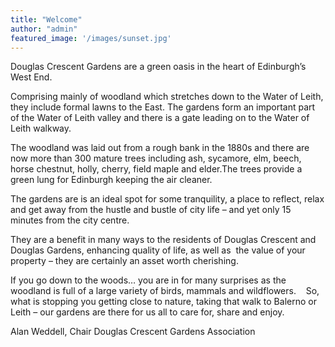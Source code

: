 ```yaml
---
title: "Welcome"
author: "admin"
featured_image: '/images/sunset.jpg'
---
```

Douglas Crescent Gardens are a green oasis in the heart of Edinburgh&#8217;s West End.

Comprising mainly of woodland which stretches down to the Water of Leith, they include formal lawns to the East. The gardens form an important part of the Water of Leith valley and there is a gate leading on to the Water of Leith walkway.

The woodland was laid out from a rough bank in the 1880s and there are now more than 300 mature trees including ash, sycamore, elm, beech, horse chestnut, holly, cherry, field maple and elder.The trees provide a green lung for Edinburgh keeping the air cleaner.

The gardens are is an ideal spot for some tranquility, a place to reflect, relax and get away from the hustle and bustle of city life &#8211; and yet only 15 minutes from the city centre.

They are a benefit in many ways to the residents of Douglas Crescent and Douglas Gardens, enhancing quality of life, as well as  the value of your property &#8211; they are certainly an asset worth cherishing.

If you go down to the woods&#8230; you are in for many surprises as the woodland is full of a large variety of birds, mammals and wildflowers.    So, what is stopping you getting close to nature, taking that walk to Balerno or Leith &#8211; our gardens are there for us all to care for, share and enjoy.

Alan Weddell, Chair Douglas Crescent Gardens Association